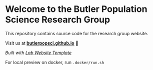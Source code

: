
# Welcome to the Butler Population Science Research Group
This repository contains source code for the research group website.

Visit us at  **[butlerpopsci.github.io](https://butlerpopsci.github.io)** 🚀

_Built with [Lab Website Template](https://greene-lab.gitbook.io/lab-website-template-docs)_

For local preview on docker, run `.docker/run.sh`
